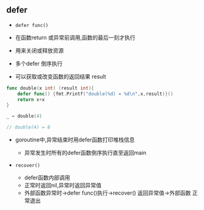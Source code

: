 ## defer

+ `defer func()`

+ 在函数return 或异常前调用,函数的最后一刻才执行

+ 用来关闭或释放资源

+ 多个defer 倒序执行

+ 可以获取或改变函数的返回结果 result
```go
func double(x int) (result int){
    defer func() {fmt.Printf("double(%d) = %d\n",x,result)}()
    return x+x
}

_ = double(4)

// double(4) = 8
```

+ goroutine中,异常结束时用defer函数打印堆栈信息
    + 异常发生时所有的defer函数倒序执行直至返回main

+ `recover()`
    + defer函数内部调用
    + 正常时返回nil,异常时返回异常值
    + 外部函数异常时->defer func()执行->recover() 返回异常值->外部函数 正常退出
